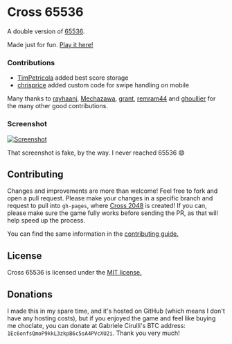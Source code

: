# Cross 65536
A double version of [65536](http://yudongqiu.github.io/65536/).

Made just for fun. [Play it here!](http://thereal23.github.io/65536-cross/)

### Contributions

 - [TimPetricola](https://github.com/TimPetricola) added best score storage
 - [chrisprice](https://github.com/chrisprice) added custom code for swipe handling on mobile

Many thanks to [rayhaanj](https://github.com/rayhaanj), [Mechazawa](https://github.com/Mechazawa), [grant](https://github.com/grant), [remram44](https://github.com/remram44) and [ghoullier](https://github.com/ghoullier) for the many other good contributions.

### Screenshot

[![Screenshot](http://pictures.gabrielecirulli.com/2048-20140309-234100.png)](http://pictures.gabrielecirulli.com/2048-20140309-234100.png)

That screenshot is fake, by the way. I never reached 65536 :smile:

## Contributing
Changes and improvements are more than welcome! Feel free to fork and open a pull request. Please make your changes in a specific branch and request to pull into `gh-pages`, where [Cross 2048](Baiqiang.github.io/2048-cross) is created! If you can, please make sure the game fully works before sending the PR, as that will help speed up the process.

You can find the same information in the [contributing guide.](https://github.com/gabrielecirulli/2048/blob/master/CONTRIBUTING.md)

## License
Cross 65536 is licensed under the [MIT license.](https://github.com/gabrielecirulli/2048/blob/master/LICENSE.txt)

## Donations
I made this in my spare time, and it's hosted on GitHub (which means I don't have any hosting costs), but if you enjoyed the game and feel like buying me choclate, you can donate at Gabriele Cirulli's BTC address: `1Ec6onfsQmoP9kkL3zkpB6c5sA4PVcXU2i`. Thank you very much!

